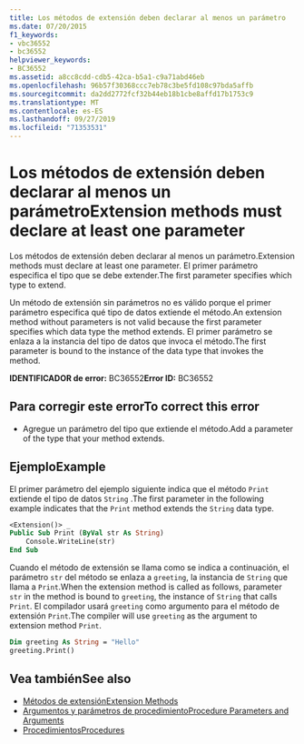 ```yaml
---
title: Los métodos de extensión deben declarar al menos un parámetro
ms.date: 07/20/2015
f1_keywords:
- vbc36552
- bc36552
helpviewer_keywords:
- BC36552
ms.assetid: a8cc8cdd-cdb5-42ca-b5a1-c9a71abd46eb
ms.openlocfilehash: 96b57f30368ccc7eb78c3be5fd108c97bda5affb
ms.sourcegitcommit: da2dd2772fcf32b44eb18b1cbe8affd17b1753c9
ms.translationtype: MT
ms.contentlocale: es-ES
ms.lasthandoff: 09/27/2019
ms.locfileid: "71353531"
---
```

# <a name="extension-methods-must-declare-at-least-one-parameter"></a><span data-ttu-id="bab11-102">Los métodos de extensión deben declarar al menos un parámetro</span><span class="sxs-lookup"><span data-stu-id="bab11-102">Extension methods must declare at least one parameter</span></span>
<span data-ttu-id="bab11-103">Los métodos de extensión deben declarar al menos un parámetro.</span><span class="sxs-lookup"><span data-stu-id="bab11-103">Extension methods must declare at least one parameter.</span></span> <span data-ttu-id="bab11-104">El primer parámetro especifica el tipo que se debe extender.</span><span class="sxs-lookup"><span data-stu-id="bab11-104">The first parameter specifies which type to extend.</span></span>  
  
 <span data-ttu-id="bab11-105">Un método de extensión sin parámetros no es válido porque el primer parámetro especifica qué tipo de datos extiende el método.</span><span class="sxs-lookup"><span data-stu-id="bab11-105">An extension method without parameters is not valid because the first parameter specifies which data type the method extends.</span></span> <span data-ttu-id="bab11-106">El primer parámetro se enlaza a la instancia del tipo de datos que invoca el método.</span><span class="sxs-lookup"><span data-stu-id="bab11-106">The first parameter is bound to the instance of the data type that invokes the method.</span></span>  
  
 <span data-ttu-id="bab11-107">**IDENTIFICADOR de error:** BC36552</span><span class="sxs-lookup"><span data-stu-id="bab11-107">**Error ID:** BC36552</span></span>  
  
## <a name="to-correct-this-error"></a><span data-ttu-id="bab11-108">Para corregir este error</span><span class="sxs-lookup"><span data-stu-id="bab11-108">To correct this error</span></span>  
  
- <span data-ttu-id="bab11-109">Agregue un parámetro del tipo que extiende el método.</span><span class="sxs-lookup"><span data-stu-id="bab11-109">Add a parameter of the type that your method extends.</span></span>  
  
## <a name="example"></a><span data-ttu-id="bab11-110">Ejemplo</span><span class="sxs-lookup"><span data-stu-id="bab11-110">Example</span></span>  
 <span data-ttu-id="bab11-111">El primer parámetro del ejemplo siguiente indica que el método `Print` extiende el tipo de datos `String` .</span><span class="sxs-lookup"><span data-stu-id="bab11-111">The first parameter in the following example indicates that the `Print` method extends the `String` data type.</span></span>  
  
```vb  
<Extension()> _  
Public Sub Print (ByVal str As String)  
    Console.WriteLine(str)  
End Sub  
```  
  
 <span data-ttu-id="bab11-112">Cuando el método de extensión se llama como se indica a continuación, el parámetro `str` del método se enlaza a `greeting`, la instancia de `String` que llama a `Print`.</span><span class="sxs-lookup"><span data-stu-id="bab11-112">When the extension method is called as follows, parameter `str` in the method is bound to `greeting`, the instance of `String` that calls `Print`.</span></span> <span data-ttu-id="bab11-113">El compilador usará `greeting` como argumento para el método de extensión `Print`.</span><span class="sxs-lookup"><span data-stu-id="bab11-113">The compiler will use `greeting` as the argument to extension method `Print`.</span></span>  
  
```vb  
Dim greeting As String = "Hello"  
greeting.Print()  
```  
  
## <a name="see-also"></a><span data-ttu-id="bab11-114">Vea también</span><span class="sxs-lookup"><span data-stu-id="bab11-114">See also</span></span>

- [<span data-ttu-id="bab11-115">Métodos de extensión</span><span class="sxs-lookup"><span data-stu-id="bab11-115">Extension Methods</span></span>](../../visual-basic/programming-guide/language-features/procedures/extension-methods.md)
- [<span data-ttu-id="bab11-116">Argumentos y parámetros de procedimiento</span><span class="sxs-lookup"><span data-stu-id="bab11-116">Procedure Parameters and Arguments</span></span>](../../visual-basic/programming-guide/language-features/procedures/procedure-parameters-and-arguments.md)
- [<span data-ttu-id="bab11-117">Procedimientos</span><span class="sxs-lookup"><span data-stu-id="bab11-117">Procedures</span></span>](../../visual-basic/programming-guide/language-features/procedures/index.md)
